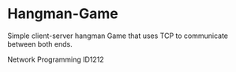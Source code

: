 # Hangman-Game

Simple client-server hangman Game that uses TCP to communicate between both ends.

Network Programming ID1212
